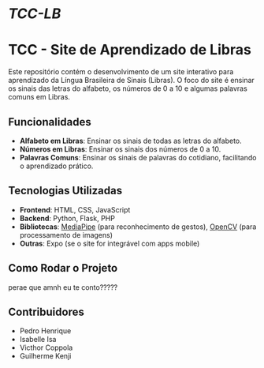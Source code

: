 # *TCC-LB*
# TCC - Site de Aprendizado de Libras

Este repositório contém o desenvolvimento de um site interativo para aprendizado da Língua Brasileira de Sinais (Libras).
O foco do site é ensinar os sinais das letras do alfabeto, os números de 0 a 10 e algumas palavras comuns em Libras.

## Funcionalidades

- **Alfabeto em Libras**: Ensinar os sinais de todas as letras do alfabeto.
- **Números em Libras**: Ensinar os sinais dos números de 0 a 10.
- **Palavras Comuns**: Ensinar os sinais de palavras do cotidiano, facilitando o aprendizado prático.

## Tecnologias Utilizadas

- **Frontend**: HTML, CSS, JavaScript
- **Backend**: Python, Flask, PHP
- **Bibliotecas**: [MediaPipe](https://google.github.io/mediapipe/) (para reconhecimento de gestos), [OpenCV](https://opencv.org/) (para processamento de imagens)
- **Outras**: Expo (se o site for integrável com apps mobile)

## Como Rodar o Projeto

perae que amnh eu te conto?????

## Contribuidores

- Pedro Henrique
- Isabelle Isa
- Victhor Coppola
- Guilherme Kenji
